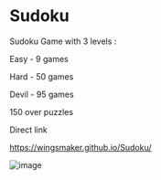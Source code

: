 # Sudoku
Sudoku Game with 3 levels :

Easy - 9 games

Hard - 50 games

Devil - 95 games

150 over puzzles


Direct link

https://wingsmaker.github.io/Sudoku/

![image](https://github.com/WingsMaker/Sudoku/assets/32192638/b0971fdc-71b4-4eaf-83d5-443535e5d6c8)
